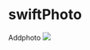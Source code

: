 # swiftPhoto
Addphoto
![](http://h.picphotos.baidu.com/album/s%3D740%3Bq%3D90/sign=0c2e9f11ffdcd100c99cfa2542b0362d/472309f79052982245e70cdfd0ca7bcb0b46d4d1.jpg)

